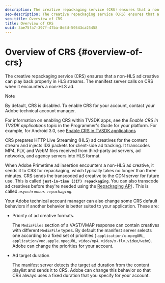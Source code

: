```yaml
---
description: The creative repackaging service (CRS) ensures that a non-HLS ad creative can play back properly in HLS streams. The manifest server calls on CRS when it encounters a non-HLS ad.
seo-description: The creative repackaging service (CRS) ensures that a non-HLS ad creative can play back properly in HLS streams. The manifest server calls on CRS when it encounters a non-HLS ad.
seo-title: Overview of CRS
title: Overview of CRS
uuid: 3ae75fa7-397f-47ba-8e3d-50543ca25458
---
```


# Overview of CRS {#overview-of-crs}

The creative repackaging service (CRS) ensures that a non-HLS ad creative can play back properly in HLS streams. The manifest server calls on CRS when it encounters a non-HLS ad.

>[!NOTE]
>
>By default, CRS is disabled. To enable CRS for your account, contact your Adobe technical account manager. 
>
>For information on enabling CRS within TVSDK apps, see the *Enable CRS in TVSDK applications* topic in the Programmer's Guide for your platform. For example, for Android 3.0, see [Enable CRS in TVSDK applications](../../programming/tvsdk-3.0-for-android/android-3.0-advertising/ad-insertion/ad-transcoding/android-3.0-enable-crs.md)

CRS prepares HTTP Live Streaming (HLS) ad creatives for the content stream and injects ID3 packets for client-side ad tracking. It transcodes MP4, FLV, and WebM files received from third-party ad servers, ad networks, and agency servers into HLS format.

When Adobe Primetime ad insertion encounters a non-HLS ad creative, it sends it to CRS for repackaging, which typically takes no longer than three minutes. CRS sends the transcoded ad creative to the CDN server for future use. This is called **`just-in-time (JIT) repackaging`**. You can also transcode ad creatives before they're needed using the  [Repackaging API](../dynamic-ad-insertion\creative-repackaging-service\api-repackage.md) . This is called *`asynchronous repackaging`*.

Your Adobe technical account manager can also change some CRS default behaviors if another behavior is better suited to your application. These are:

* Priority of ad creative formats.

  The `MediaFiles` section of a VAST/VMAP response can contain creatives with different `MediaFile` types. By default the manifest server selects one according to a fixed set of priorities ( `application/x-mpegURL`, `application/vnd.apple.mpegURL`, `video/mp4`, `video/x-flv,video/webm`). Adobe can change the priorities for your account. 
* Ad target duration.

  The manifest server detects the target ad duration from the content playlist and sends it to CRS. Adobe can change this behavior so that CRS always uses a fixed duration that you specify for your account.
